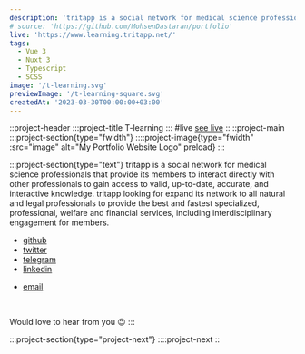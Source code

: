 ```yaml
---
description: 'tritapp is a social network for medical science professionals that provide its members to interact directly with other professionals to gain access to valid, up-to-date, accurate, and interactive knowledge. tritapp looking for expand its network to all natural and legal professionals to provide the best and fastest specialized, professional, welfare and financial services, including interdisciplinary engagement for members.'
# source: 'https://github.com/MohsenDastaran/portfolio'
live: 'https://www.learning.tritapp.net/'
tags:
  - Vue 3
  - Nuxt 3
  - Typescript
  - SCSS
image: '/t-learning.svg'
previewImage: '/t-learning-square.svg'
createdAt: '2023-03-30T00:00:00+03:00'
---
```


::project-header
:::project-title
T-learning
:::
#live
[see live](https://www.learning.tritapp.net/)
::
::project-main
:::project-section{type="fwidth"}
::::project-image{type="fwidth" :src="image" alt="My Portfolio Website Logo" preload}
:::

:::project-section{type="text"}
tritapp is a social network for medical science professionals that provide its members to interact directly with other professionals to gain access to valid, up-to-date, accurate, and interactive knowledge. tritapp looking for expand its network to all natural and legal professionals to provide the best and fastest specialized, professional, welfare and financial services, including interdisciplinary engagement for members.

- [github](https://github.com/MohsenDastaran)
- [twitter](https://x.com/Mohsen_Dastaran)
- [telegram](https://t.me/MohsenDastaran)
- [linkedin](https://www.linkedin.com/in/MohsenDastaran)
<!-- - [blog](https://blog.MohsenDastaran.xyz) -->
- [email](mailto:mohsen.dastaran@gmail.com)

<br />

Would love to hear from you :wink:
:::

:::project-section{type="project-next"}
::::project-next
::
